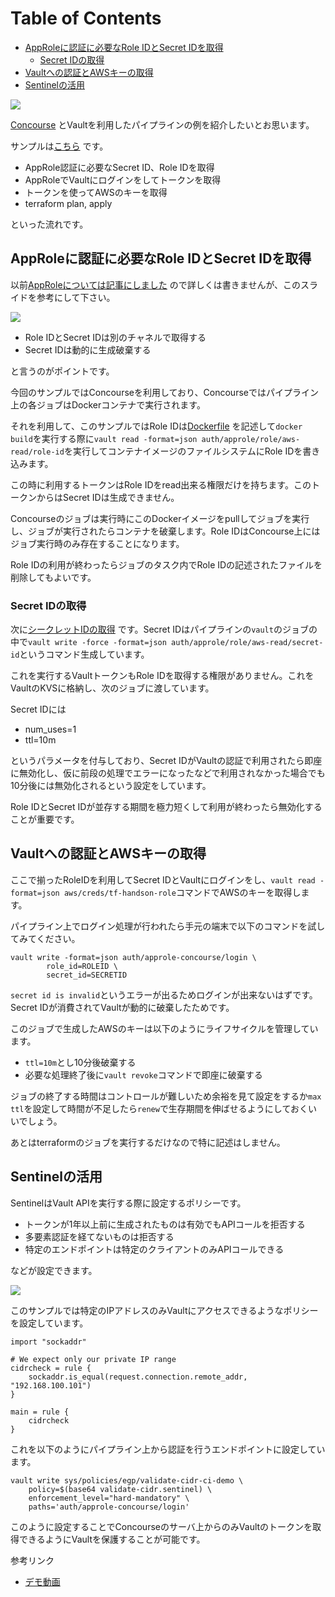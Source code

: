 Table of Contents
=================

  * [AppRoleに認証に必要なRole IDとSecret IDを取得](#approleに認証に必要なrole-idとsecret-idを取得)
     * [Secret IDの取得](#secret-idの取得)
  * [Vaultへの認証とAWSキーの取得](#vaultへの認証とawsキーの取得)
  * [Sentinelの活用](#sentinelの活用)


![](https://github.com/tkaburagi/vault-secure-ci-pipeline/raw/master/concourse.png)

[Concourse](https://concourse-ci.org/) とVaultを利用したパイプラインの例を紹介したいとお思います。

サンプルは[こちら](https://github.com/tkaburagi/vault-secure-ci-pipeline) です。

* AppRole認証に必要なSecret ID、Role IDを取得
* AppRoleでVaultにログインをしてトークンを取得
* トークンを使ってAWSのキーを取得
* terraform plan, apply

といった流れです。

## AppRoleに認証に必要なRole IDとSecret IDを取得
以前[AppRoleについては記事にしました](https://blog.kabuctl.run/?p=94) ので詳しくは書きませんが、このスライドを参考にして下さい。

![](https://blog-kabuctl-run.s3-ap-northeast-1.amazonaws.com/20201027/Screen+Shot+2020-10-27+at+12.16.42.png)

* Role IDとSecret IDは別のチャネルで取得する
* Secret IDは動的に生成破棄する

と言うのがポイントです。

今回のサンプルではConcourseを利用しており、Concourseではパイプライン上の各ジョブはDockerコンテナで実行されます。

それを利用して、このサンプルではRole IDは[Dockerfile](https://github.com/tkaburagi/vault-secure-ci-pipeline/blob/master/Dockerfile) を記述して`docker build`を実行する際に`vault read -format=json auth/approle/role/aws-read/role-id`を実行してコンテナイメージのファイルシステムにRole IDを書き込みます。

この時に利用するトークンはRole IDをread出来る権限だけを持ちます。このトークンからはSecret IDは生成できません。

Concourseのジョブは実行時にこのDockerイメージをpullしてジョブを実行し、ジョブが実行されたらコンテナを破棄します。Role IDはConcourse上にはジョブ実行時のみ存在することになります。

Role IDの利用が終わったらジョブのタスク内でRole IDの記述されたファイルを削除してもよいです。

### Secret IDの取得
次に[シークレットIDの取得](https://github.com/tkaburagi/vault-secure-ci-pipeline/blob/master/ci/pull-secret-id.yml) です。Secret IDはパイプラインの`vault`のジョブの中で`vault write -force -format=json auth/approle/role/aws-read/secret-id`というコマンド生成しています。

これを実行するVaultトークンもRole IDを取得する権限がありません。これをVaultのKVSに格納し、次のジョブに渡しています。

Secret IDには

* num_uses=1
* ttl=10m

というパラメータを付与しており、Secret IDがVaultの認証で利用されたら即座に無効化し、仮に前段の処理でエラーになったなどで利用されなかった場合でも10分後には無効化されるという設定をしています。

Role IDとSecret IDが並存する期間を極力短くして利用が終わったら無効化することが重要です。

## Vaultへの認証とAWSキーの取得
ここで揃ったRoleIDを利用してSecret IDとVaultにログインをし、`vault read -format=json aws/creds/tf-handson-role`コマンドでAWSのキーを取得します。

パイプライン上でログイン処理が行われたら手元の端末で以下のコマンドを試してみてください。
```shell script
vault write -format=json auth/approle-concourse/login \
        role_id=ROLEID \
        secret_id=SECRETID
```

`secret id is invalid`というエラーが出るためログインが出来ないはずです。Secret IDが消費されてVaultが動的に破棄したためです。

このジョブで生成したAWSのキーは以下のようにライフサイクルを管理しています。

* `ttl=10m`とし10分後破棄する
* 必要な処理終了後に`vault revoke`コマンドで即座に破棄する

ジョブの終了する時間はコントロールが難しいため余裕を見て設定をするか`max ttl`を設定して時間が不足したら`renew`で生存期間を伸ばせるようにしておくいいでしょう。

あとはterraformのジョブを実行するだけなので特に記述はしません。

## Sentinelの活用
SentinelはVault APIを実行する際に設定するポリシーです。

* トークンが1年以上前に生成されたものは有効でもAPIコールを拒否する
* 多要素認証を経てないものは拒否する
* 特定のエンドポイントは特定のクライアントのみAPIコールできる

などが設定できます。

![](https://blog-kabuctl-run.s3-ap-northeast-1.amazonaws.com/20201027/Screen+Shot+2020-10-27+at+12.49.06.png)

このサンプルでは特定のIPアドレスのみVaultにアクセスできるようなポリシーを設定しています。
```
import "sockaddr"

# We expect only our private IP range
cidrcheck = rule {
    sockaddr.is_equal(request.connection.remote_addr, "192.168.100.101")
}

main = rule {
    cidrcheck
}
```

これを以下のようにパイプライン上から認証を行うエンドポイントに設定しています。
```shell script
vault write sys/policies/egp/validate-cidr-ci-demo \
    policy=$(base64 validate-cidr.sentinel) \
    enforcement_level="hard-mandatory" \
    paths='auth/approle-concourse/login'
```

このように設定することでConcourseのサーバ上からのみVaultのトークンを取得できるようにVaultを保護することが可能です。

参考リンク
* [デモ動画](https://www.youtube.com/watch?v=l3aIpRxO4aE&list=PL81sUbsFNc5bi7mvrZ4GgSl5Iq8WTlPgx&index=8)